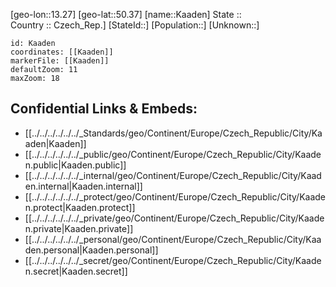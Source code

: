 ﻿---
location: [50.37,13.27] 
mapzoom: [7,12] 
mapmarker: city 
type: City
tags:
- geo/City


SpocWebEntityId: 31239
isDeleted: false
confidential: public

---
[geo-lon::13.27] 
[geo-lat::50.37] 
[name::Kaaden] 
State ::  
Country :: Czech_Rep.] 
[StateId::] 
[Population::] 
[Unknown::] 


```leaflet
id: Kaaden
coordinates: [[Kaaden]] 
markerFile: [[Kaaden]] 
defaultZoom: 11 
maxZoom: 18
```


## Confidential Links & Embeds: 
- [[../../../../../../_Standards/geo/Continent/Europe/Czech_Republic/City/Kaaden|Kaaden]] 
- [[../../../../../../_public/geo/Continent/Europe/Czech_Republic/City/Kaaden.public|Kaaden.public]] 
- [[../../../../../../_internal/geo/Continent/Europe/Czech_Republic/City/Kaaden.internal|Kaaden.internal]] 
- [[../../../../../../_protect/geo/Continent/Europe/Czech_Republic/City/Kaaden.protect|Kaaden.protect]] 
- [[../../../../../../_private/geo/Continent/Europe/Czech_Republic/City/Kaaden.private|Kaaden.private]] 
- [[../../../../../../_personal/geo/Continent/Europe/Czech_Republic/City/Kaaden.personal|Kaaden.personal]] 
- [[../../../../../../_secret/geo/Continent/Europe/Czech_Republic/City/Kaaden.secret|Kaaden.secret]] 
